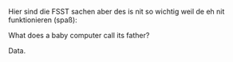 Hier sind die FSST sachen aber des is nit so wichtig weil de eh nit funktionieren (spaß):

What does a baby computer call its father? 

Data.




